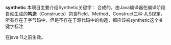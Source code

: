 **synthetic**
本项目主要介绍Synthetic关键字：
        合成的，由Java编译器在编译阶段自动生成的**构造**（Constructs）包含Field、Method、Construct三种
        JLS规定，所有存在于字节码中，但是不存在于源代码中的构造，都应该被synthetic这个关键字标注

在java 11之前生效。